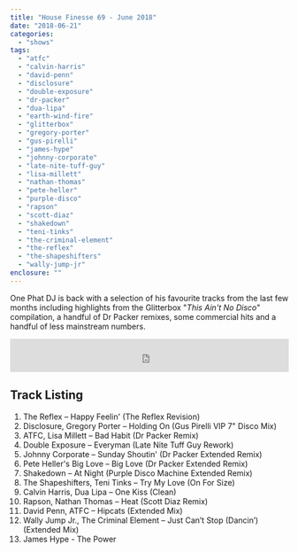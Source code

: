 ```yaml
---
title: "House Finesse 69 - June 2018"
date: "2018-06-21"
categories: 
  - "shows"
tags: 
  - "atfc"
  - "calvin-harris"
  - "david-penn"
  - "disclosure"
  - "double-exposure"
  - "dr-packer"
  - "dua-lipa"
  - "earth-wind-fire"
  - "glitterbox"
  - "gregory-porter"
  - "gus-pirelli"
  - "james-hype"
  - "johnny-corporate"
  - "late-nite-tuff-guy"
  - "lisa-millett"
  - "nathan-thomas"
  - "pete-heller"
  - "purple-disco"
  - "rapson"
  - "scott-diaz"
  - "shakedown"
  - "teni-tinks"
  - "the-criminal-element"
  - "the-reflex"
  - "the-shapeshifters"
  - "wally-jump-jr"
enclosure: ""
---
```


One Phat DJ is back with a selection of his favourite tracks from the last few months including highlights from the Glitterbox "_This Ain't No Disco_" compilation, a handful of Dr Packer remixes, some commercial hits and a handful of less mainstream numbers.

<iframe src="https://www.mixcloud.com/widget/iframe/?hide_cover=1&amp;mini=1&amp;light=1&amp;feed=%2Fonephatdj%2Fhouse-finesse-june-2018%2F" width="100%" height="60" frameborder="0"></iframe>

## Track Listing

1. The Reflex – Happy Feelin' (The Reflex Revision)
2. Disclosure, Gregory Porter – Holding On (Gus Pirelli VIP 7" Disco Mix)
3. ATFC, Lisa Millett – Bad Habit (Dr Packer Remix)
4. Double Exposure – Everyman (Late Nite Tuff Guy Rework)
5. Johnny Corporate – Sunday Shoutin' (Dr Packer Extended Remix)
6. Pete Heller's Big Love – Big Love (Dr Packer Extended Remix)
7. Shakedown – At Night (Purple Disco Machine Extended Remix)
8. The Shapeshifters, Teni Tinks – Try My Love (On For Size)
9. Calvin Harris, Dua Lipa – One Kiss (Clean)
10. Rapson, Nathan Thomas – Heat (Scott Diaz Remix)
11. David Penn, ATFC – Hipcats (Extended Mix)
12. Wally Jump Jr., The Criminal Element – Just Can’t Stop (Dancin’) (Extended Mix)
13. James Hype - The Power
